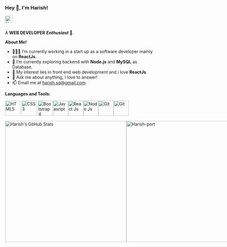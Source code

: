 <h3 title="hehehe"> Hey 👋, I'm Harish!</h3>

<a href="https://www.linkedin.com/in/harish-s-906340175/">
  <img align="left" title="Linkedin Profile" alt="Harish's LinkedIn" width="24px" src="https://cdn.jsdelivr.net/npm/simple-icons@v3/icons/linkedin.svg" />
</a>





<br />
<br />

A **WEB DEVELOPER** ***Enthusiast*** 🚀.
 

<!--   <img align="right" alt="GIF" src="https://i.pinimg.com/originals/e4/26/70/e426702edf874b181aced1e2fa5c6cde.gif" /> -->

**About Me!**

- 👨🏽‍💻 I’m currently working in a start up as a software developer mainly on <b>ReactJs</b>.
- 🌱 I’m currently exploring backend with <b>Node.js</b> and <b>MySQL</b> as Database. 
- 🤔 My interest lies in front end web development and i love <b>ReactJs</b>.
- 💬 Ask me about anything, I love to answer!
- 📫 Email me at [harish.sq@gmail.com](mailto:harish.sq@gmail.com).



**Languages and Tools:**  


<img title="HTML5" src="https://github.com/vimalverma558/vimalverma558/blob/v2/img/icons8-html-5.svg" width="50px"> <img title="CSS3" src="https://github.com/vimalverma558/vimalverma558/blob/v2/img/icons8-css3.svg" width="50px"> <img title="Bootstrap 4" src="https://github.com/vimalverma558/vimalverma558/blob/v2/img/icons8-bootstrap.svg" width="50px"><img  title="Javasript" src="https://github.com/vimalverma558/vimalverma558/blob/v2/img/icons8-javascript-logo.svg" width="50px"><img title="React Js" src="https://github.com/vimalverma558/vimalverma558/blob/v2/img/icons8-react.svg" width="50px"><img title="Node Js" src="https://github.com/vimalverma558/vimalverma558/blob/v2/img/icons8-nodejs.svg" width="50px"><img title="Git" src="https://github.com/vimalverma558/vimalverma558/blob/v2/img/icons8-git.svg" width="50px"><img title="Git"  src="https://github.com/vimalverma558/vimalverma558/blob/v2/img/icons8-github.svg" width="50px">

<div style="display:flex">
<img  src="https://github-readme-stats.vercel.app/api?username=Harish-port&show_icons=true&hide_border=true&count_private=true&theme=shades-of-purple&icon_color=fad000" alt="Harish's GitHub Stats" width="400"/>
<img src="https://github-readme-streak-stats.herokuapp.com/?user=Harish-port&count_private=true&theme=radical" alt="Harish-port" width="400"/>
<div/>
<img align="center" src="https://github-readme-stats.vercel.app/api/top-langs/?username=Harish-port&count_private=true&theme=radical" alt="Harish-port" />

----
Credit: [Harish-port](https://github.com/Harish-port)






